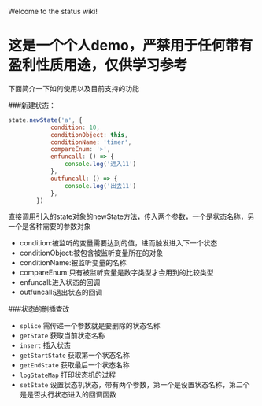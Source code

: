 Welcome to the status wiki!

# 这是一个个人demo，严禁用于任何带有盈利性质用途，仅供学习参考

下面简介一下如何使用以及目前支持的功能

###新建状态：
```javascript
state.newState('a', {
            condition: 10,
            conditionObject: this,
            conditionName: 'timer',
            compareEnum: '>',
            enfuncall: () => {
                console.log('进入11')
            },
            outfuncall: () => {
                console.log('出去11')
            },
        })
```
直接调用引入的state对象的newState方法，传入两个参数，一个是状态名称，另一个是各种需要的参数对象
* condition:被监听的变量需要达到的值，进而触发进入下一个状态
* conditionObject:被包含被监听变量所在的对象
* conditionName:被监听变量的名称
* compareEnum:只有被监听变量是数字类型才会用到的比较类型
* enfuncall:进入状态的回调
* outfuncall:退出状态的回调

###状态的删插查改
* `splice` 需传递一个参数就是要删除的状态名称
* `getState` 获取当前状态名称
* `insert` 插入状态
* `getStartState` 获取第一个状态名称
* `getEndState` 获取最后一个状态名称
* `logStateMap` 打印状态机的过程
* `setState` 设置状态机状态，带有两个参数，第一个是设置状态名称，第二个是是否执行状态进入的回调函数